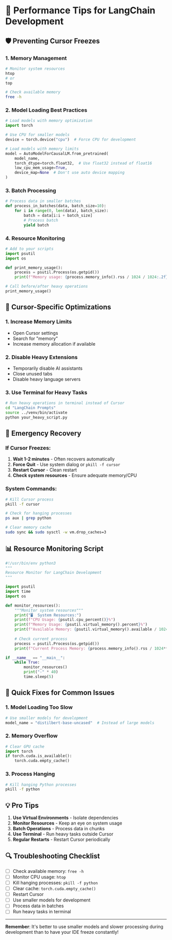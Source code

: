 # 🚀 Performance Tips for LangChain Development

## 🛡️ **Preventing Cursor Freezes**

### **1. Memory Management**
```bash
# Monitor system resources
htop
# or
top

# Check available memory
free -h
```

### **2. Model Loading Best Practices**
```python
# Load models with memory optimization
import torch

# Use CPU for smaller models
device = torch.device("cpu")  # Force CPU for development

# Load models with memory limits
model = AutoModelForCausalLM.from_pretrained(
    model_name,
    torch_dtype=torch.float32,  # Use float32 instead of float16
    low_cpu_mem_usage=True,
    device_map=None  # Don't use auto device mapping
)
```

### **3. Batch Processing**
```python
# Process data in smaller batches
def process_in_batches(data, batch_size=10):
    for i in range(0, len(data), batch_size):
        batch = data[i:i + batch_size]
        # Process batch
        yield batch
```

### **4. Resource Monitoring**
```python
# Add to your scripts
import psutil
import os

def print_memory_usage():
    process = psutil.Process(os.getpid())
    print(f"Memory usage: {process.memory_info().rss / 1024 / 1024:.2f} MB")

# Call before/after heavy operations
print_memory_usage()
```

## 🔧 **Cursor-Specific Optimizations**

### **1. Increase Memory Limits**
- Open Cursor settings
- Search for "memory"
- Increase memory allocation if available

### **2. Disable Heavy Extensions**
- Temporarily disable AI assistants
- Close unused tabs
- Disable heavy language servers

### **3. Use Terminal for Heavy Tasks**
```bash
# Run heavy operations in terminal instead of Cursor
cd "LangChain Prompts"
source ../venv/bin/activate
python your_heavy_script.py
```

## 🚨 **Emergency Recovery**

### **If Cursor Freezes:**
1. **Wait 1-2 minutes** - Often recovers automatically
2. **Force Quit** - Use system dialog or `pkill -f cursor`
3. **Restart Cursor** - Clean restart
4. **Check system resources** - Ensure adequate memory/CPU

### **System Commands:**
```bash
# Kill Cursor process
pkill -f cursor

# Check for hanging processes
ps aux | grep python

# Clear memory cache
sudo sync && sudo sysctl -w vm.drop_caches=3
```

## 📊 **Resource Monitoring Script**
```python
#!/usr/bin/env python3
"""
Resource Monitor for LangChain Development
"""

import psutil
import time
import os

def monitor_resources():
    """Monitor system resources"""
    print("🖥️  System Resources:")
    print(f"CPU Usage: {psutil.cpu_percent()}%")
    print(f"Memory Usage: {psutil.virtual_memory().percent}%")
    print(f"Available Memory: {psutil.virtual_memory().available / 1024**3:.1f} GB")
    
    # Check current process
    process = psutil.Process(os.getpid())
    print(f"Current Process Memory: {process.memory_info().rss / 1024**2:.1f} MB")

if __name__ == "__main__":
    while True:
        monitor_resources()
        print("-" * 40)
        time.sleep(5)
```

## 🎯 **Quick Fixes for Common Issues**

### **1. Model Loading Too Slow**
```python
# Use smaller models for development
model_name = "distilbert-base-uncased"  # Instead of large models
```

### **2. Memory Overflow**
```python
# Clear GPU cache
import torch
if torch.cuda.is_available():
    torch.cuda.empty_cache()
```

### **3. Process Hanging**
```bash
# Kill hanging Python processes
pkill -f python
```

## 💡 **Pro Tips**

1. **Use Virtual Environments** - Isolate dependencies
2. **Monitor Resources** - Keep an eye on system usage
3. **Batch Operations** - Process data in chunks
4. **Use Terminal** - Run heavy tasks outside Cursor
5. **Regular Restarts** - Restart Cursor periodically

## 🔍 **Troubleshooting Checklist**

- [ ] Check available memory: `free -h`
- [ ] Monitor CPU usage: `htop`
- [ ] Kill hanging processes: `pkill -f python`
- [ ] Clear cache: `torch.cuda.empty_cache()`
- [ ] Restart Cursor
- [ ] Use smaller models for development
- [ ] Process data in batches
- [ ] Run heavy tasks in terminal

---

**Remember**: It's better to use smaller models and slower processing during development than to have your IDE freeze constantly! 